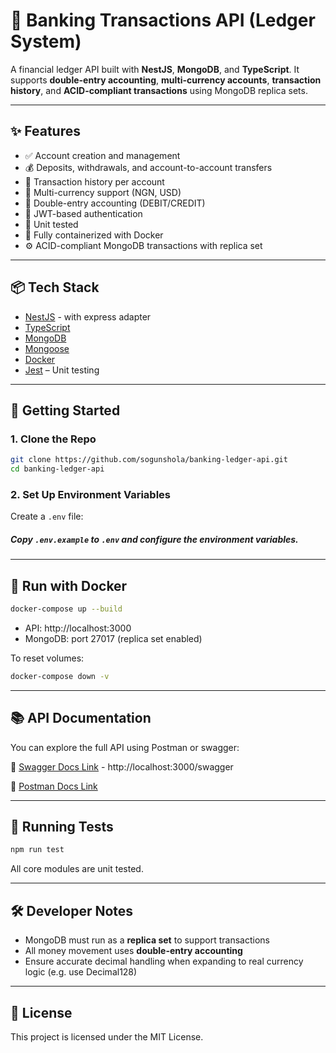 # 🏦 Banking Transactions API (Ledger System)

A financial ledger API built with **NestJS**, **MongoDB**, and **TypeScript**. It supports **double-entry accounting**, **multi-currency accounts**, **transaction history**, and **ACID-compliant transactions** using MongoDB replica sets.

---

## ✨ Features

- ✅ Account creation and management
- 💰 Deposits, withdrawals, and account-to-account transfers
- 🧾 Transaction history per account
- 💱 Multi-currency support (NGN, USD)
- 🔄 Double-entry accounting (DEBIT/CREDIT)
- 🔐 JWT-based authentication
- 🧪 Unit tested
- 🐳 Fully containerized with Docker
- ⚙️ ACID-compliant MongoDB transactions with replica set

---

## 📦 Tech Stack

- [NestJS](https://nestjs.com/) - with express adapter
- [TypeScript](https://www.typescriptlang.org/)
- [MongoDB](https://www.mongodb.com/)
- [Mongoose](https://mongoosejs.com/)
- [Docker](https://www.docker.com/)
- [Jest](https://jestjs.io/) – Unit testing

---

## 🚀 Getting Started

### 1. Clone the Repo

```bash
git clone https://github.com/sogunshola/banking-ledger-api.git
cd banking-ledger-api
```

### 2. Set Up Environment Variables

Create a `.env` file:

##### Copy `.env.example` to `.env` and configure the environment variables.

---

## 🐳 Run with Docker

```bash
docker-compose up --build
```

- API: http://localhost:3000
- MongoDB: port 27017 (replica set enabled)

To reset volumes:

```bash
docker-compose down -v
```

---

## 📚 API Documentation

You can explore the full API using Postman or swagger:

🔗 [Swagger Docs Link](http://localhost:3000/swagger) - http://localhost:3000/swagger

🔗 [Postman Docs Link](https://bold-space-742355.postman.co/workspace/Team-Workspace~4133c03b-36af-4aaa-89f4-6c5ee74035e4/collection/4889283-4f3c33e3-fafb-4d93-998e-ab9fc7478eb2?action=share&creator=4889283)

---

## 🧪 Running Tests

```bash
npm run test
```

All core modules are unit tested.

---

## 🛠️ Developer Notes

- MongoDB must run as a **replica set** to support transactions
- All money movement uses **double-entry accounting**
- Ensure accurate decimal handling when expanding to real currency logic (e.g. use Decimal128)

---

## 📄 License

This project is licensed under the MIT License.
